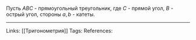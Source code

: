 Пусть $ABC$ - прямоугольный треугольник, где $C$ - прямой угол, $B$ - острый угол, стороны $a,b$ - катеты. 
___
Links: [[Тригонометрия]]
Tags:
References: